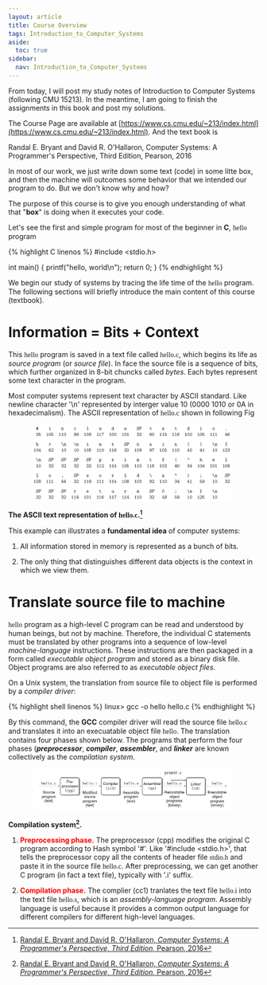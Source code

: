 ```yaml
---
layout: article
title: Course Overview
tags: Introduction_to_Computer_Systems
aside:
  toc: true
sidebar:
  nav: Introduction_to_Computer_Systems
---
```


From today, I will post my study notes of Introduction to Computer Systems (following CMU 15213). In the meantime, I am going to finish the assignments in this book and post my solutions.

<!--more-->

The Course Page are available at [https://www.cs.cmu.edu/~213/index.html](https://www.cs.cmu.edu/~213/index.html). And the text book is 	

Randal E. Bryant and David R. O'Hallaron,
Computer Systems: A Programmer's Perspective, Third Edition, Pearson, 2016

In most of our work, we just write down some text (code) in some litte box, and then the machine will outcomes some behavior that we intended our program to do. But we don't know why and how?

The purpose of this course is to give you enough  understanding of what that "<b>box</b>" is doing when it executes your code.

Let's see the first and simple program for most of the beginner in <b>C</b>, <font face="monaco">hello</font> program

{% highlight C linenos %}
#include <stdio.h>

int main()
{
    printf("hello, world\n");
    return 0;
}
{% endhighlight %}

We begin our study of systems by tracing the life time of the <font face="monaco">hello</font> program. The following sections will briefly introduce the main content of this course (textbook).

# Information = Bits + Context

This <font face="monaco">hello</font> program is saved in a text file called <font face="monaco">hello.c</font>, which begins its life as <i>source program</i> (or <i>source file</i>). In face the source file is a sequence of bits, which further organized in 8-bit chuncks called <i>bytes</i>. Each bytes represent some text character in the program. 

Most computer systems represent text character by ASCII standard. Like newline character '\\n' represented by interger value 10 (0000 1010 or 0A in hexadecimalism). The ASCII representation of <font face="monaco">hello.c</font> shown in following Fig 

<p align="center">
    <img src="/post_image/Introduction_to_Computer_Systems/ASCII_hello.PNG" width="80%">
</p>

__The ASCII text representation of <font face="monaco">hello.c</font>.[^1]__

This example can illustrates a <b>fundamental idea</b> of computer systems: 

1. All information stored in memory is represented as a bunch of bits. 

2. The only thing that distinguishes different data objects is the context in which
we view them.

# Translate source file to machine

<font face="monaco">hello</font> program as a high-level C program can be read and understood by human beings, but not by machine. Therefore, the individual C statements must be translated by other programs into a sequence of low-level <i>machine-language</i> instructions. These instructions are then packaged in a form called <i>executable object program</i> and stored as a  binary disk file. Object programs are also referred to as <i>executable object files</i>.

On a Unix system, the translation from source file to object file is performed by a <i>compiler driver</i>:

{% highlight shell linenos %}
linux> gcc -o hello hello.c
{% endhighlight %}

By this command, the <b>GCC</b> compiler driver will read the source file <font face="monaco">hello.c</font> and translates it into an execuatable object file <font face="monaco">hello</font>. The translation contains four phases shown below. The programs that perform the four phases (<i><b>preprocessor</b></i>, <i><b>compiler</b></i>, <i><b>assembler</b></i>, and <i><b>linker</b></i> are known collectively as the <i>compilation system</i>.

<p align="center">
    <img src="/post_image/Introduction_to_Computer_Systems/compilation_system.PNG" width="80%">
</p>

__Compilation system[^1].__

1. <font color=red><b>Preprocessing phase.</b></font> The preprocessor (cpp) modifies the original C program according to Hash symbol '#'. Like '#include \<stdio.h\>', that tells the preprocessor copy all the contents of header file <font face='monaco'>stdio.h</font> and paste it in the source file <font face='monaco'>hello.c</font>. After preprocessing, we can get another C program (in fact a text file), typically with '.i' suffix. 

2. <font color=red><b>Compilation phase.</b></font> The complier (cc1) tranlates the text file <font face='monaco'>hello.i</font> into the text file <font face='monaco'>hello.s</font>, which is an <i>assembly-language program</i>. Assembly language is useful because it provides a common output language for different compilers for different high-level languages.

[^1]: [Randal E. Bryant and David R. O'Hallaron, <i>Computer Systems: A Programmer's Perspective, Third Edition</i>, Pearson, 2016](https://csapp.cs.cmu.edu/)





